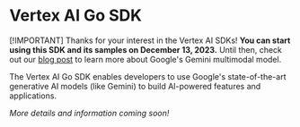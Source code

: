 # Vertex AI Go SDK

[!IMPORTANT]
Thanks for your interest in the Vertex AI SDKs! **You can start using this SDK
and its samples on December 13, 2023.** Until then, check out our [blog
post](https://blog.google/technology/ai/google-gemini-ai/) to learn more about
Google's Gemini multimodal model.

The Vertex AI Go SDK enables developers to use Google's state-of-the-art
generative AI models (like Gemini) to build AI-powered features and
applications.

*More details and information coming soon!*
